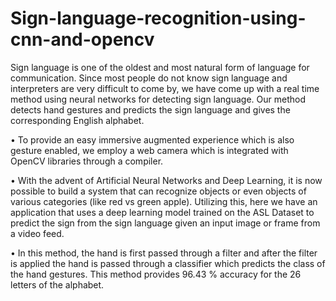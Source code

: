 # Sign-language-recognition-using-cnn-and-opencv

Sign language is one of the oldest and most natural form of language for communication. Since most people
do not know sign language and interpreters are very difficult to come by, we have come up with a real time
method using neural networks for detecting sign language. Our method detects hand gestures and predicts
the sign language and gives the corresponding English alphabet.

• To provide an easy immersive augmented experience which is also gesture enabled, we employ a web
camera which is integrated with OpenCV libraries through a compiler.

• With the advent of Artificial Neural Networks and Deep Learning, it is now possible to build a system that
can recognize objects or even objects of various categories (like red vs green apple). Utilizing this, here we
have an application that uses a deep learning model trained on the ASL Dataset to predict the sign from the
sign language given an input image or frame from a video feed.

• In this method, the hand is first passed through a filter and after the filter is applied the hand is passed
through a classifier which predicts the class of the hand gestures. This method provides 96.43 % accuracy
for the 26 letters of the alphabet.
